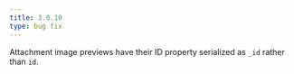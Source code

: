 ```yaml
---
title: 3.0.10
type: bug fix
---
```


Attachment image previews have their ID property serialized as `_id` rather than `id`.

